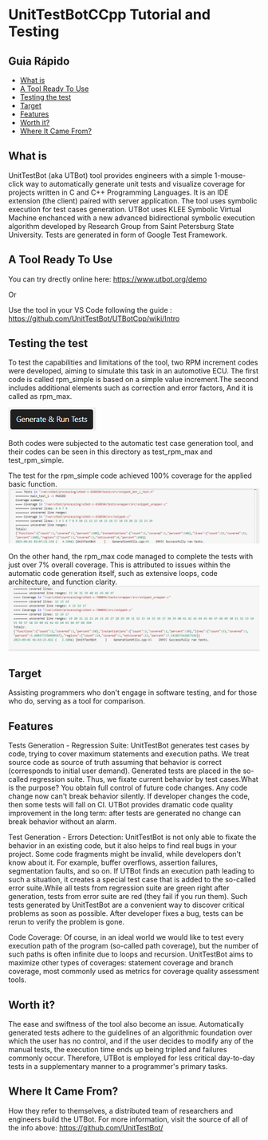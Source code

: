 # UnitTestBotCCpp Tutorial and Testing

## Guia Rápido 
- [What is](#WhatIs)
- [A Tool Ready To Use](#AToolReadyToUse)
- [Testing the test](#TestingTheTest)
- [Target](#Target)
- [Features](#Features)
- [Worth it?](#Worthit?)
- [Where It Came From?](#WhereItCameFrom?)


## What is
UnitTestBot (aka UTBot) tool provides engineers with a simple 1-mouse-click way to automatically generate unit tests and visualize coverage for projects written in C and C++ Programming Languages. It is an IDE extension (the client) paired with server application. The tool uses symbolic execution for test cases generation. UTBot uses KLEE Symbolic Virtual Machine enchanced with a new advanced bidirectional symbolic execution algorithm developed by Research Group from Saint Petersburg State University. Tests are generated in form of Google Test Framework.

## A Tool Ready To Use
You can try drectly online here: https://www.utbot.org/demo

Or 

Use the tool in your VS Code following the guide : https://github.com/UnitTestBot/UTBotCpp/wiki/Intro

## Testing the test

To test the capabilities and limitations of the tool, two RPM increment codes were developed, aiming to simulate this task in an automotive ECU. The first code is called rpm_simple is based on a simple value increment.The second includes additional elements such as correction and error factors, And it is called as rpm_max. 

![](images/generatetests.png)

Both codes were subjected to the automatic test case generation tool, and their codes can be seen in this directory as test_rpm_max and test_rpm_simple.

The test for the rpm_simple code achieved 100% coverage for the applied basic function.
![](images/testesimple.png)

On the other hand, the rpm_max code managed to complete the tests with just over 7% overall coverage. This is attributed to issues within the automatic code generation itself, such as extensive loops, code architecture, and function clarity.
![](images/testemax.png)



## Target

Assisting programmers who don't engage in software testing, and for those who do, serving as a tool for comparison.


## Features
Tests Generation - Regression Suite: UnitTestBot generates test cases by code, trying to cover maximum statements and execution paths. We treat source code as source of truth assuming that behavior is correct (corresponds to initial user demand). Generated tests are placed in the so-called regression suite. Thus, we fixate current behavior by test cases.What is the purpose? You obtain full control of future code changes. Any code change now can't break behavior silently. If developer changes the code, then some tests will fall on CI. UTBot provides dramatic code quality improvement in the long term: after tests are generated no change can break behavior without an alarm.

Test Generation - Errors Detection: UnitTestBot is not only able to fixate the behavior in an existing code, but it also helps to find real bugs in your project. Some code fragments might be invalid, while developers don't know about it. For example, buffer overflows, assertion failures, segmentation faults, and so on. If UTBot finds an execution path leading to such a situation, it creates a special test case that is added to the so-called error suite.While all tests from regression suite are green right after generation, tests from error suite are red (they fail if you run them). Such tests generated by UnitTestBot are a convenient way to discover critical problems as soon as possible. After developer fixes a bug, tests can be rerun to verify the problem is gone.

Code Coverage: Of course, in an ideal world we would like to test every execution path of the program (so-called path coverage), but the number of such paths is often infinite due to loops and recursion. UnitTestBot aims to maximize other types of coverages: statement coverage and branch coverage, most commonly used as metrics for coverage quality assessment tools.

## Worth it?
The ease and swiftness of the tool also become an issue. Automatically generated tests adhere to the guidelines of an algorithmic foundation over which the user has no control, and if the user decides to modify any of the manual tests, the execution time ends up being tripled and failures commonly occur. Therefore, UTBot is employed for less critical day-to-day tests in a supplementary manner to a programmer's primary tasks.

## Where It Came From?
How they refer to themselves, a distributed team of researchers and engineers build the UTBot.
For more information, visit the source of all of the info above:
https://github.com/UnitTestBot/
